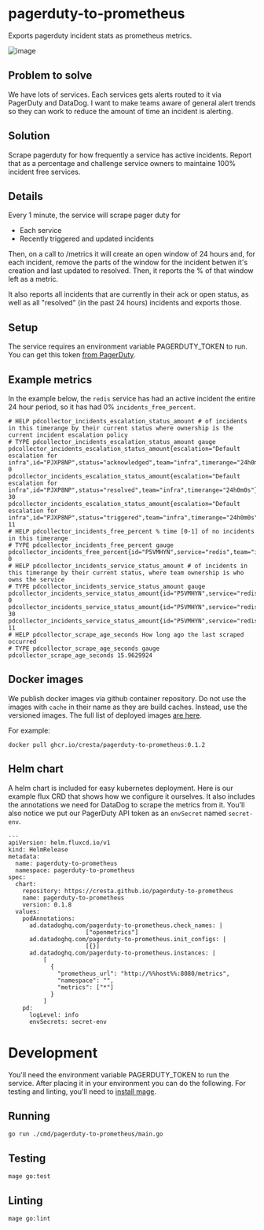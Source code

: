 # pagerduty-to-prometheus

Exports pagerduty incident stats as prometheus metrics.

![image](https://user-images.githubusercontent.com/20358/120691401-45613a80-c45b-11eb-90a0-e0bb5d8b7175.png)

## Problem to solve

We have lots of services.  Each services gets alerts routed to it via PagerDuty
and DataDog.  I want to make teams aware of general alert trends so they can work
to reduce the amount of time an incident is alerting.

## Solution

Scrape pagerduty for how frequently a service has active incidents.  Report that
as a percentage and challenge service owners to maintaine 100% incident free
services.

## Details

Every 1 minute, the service will scrape pager duty for
* Each service
* Recently triggered and updated incidents

Then, on a call to /metrics it will create an open window of 24 hours
and, for each incident, remove the parts of the window for the
incident betwen it's creation and last updated to resolved.  Then, it
reports the % of that window left as a metric.

It also reports all incidents that are currently in their ack or open
status, as well as all "resolved" (in the past 24 hours) incidents and
exports those.

## Setup

The service requires an environment variable PAGERDUTY_TOKEN to run.  You can
get this token [from PagerDuty](https://developer.pagerduty.com/docs/rest-api-v2/authentication/).


## Example metrics

In the example below, the `redis` service has had an active incident the entire 24 hour period, so it
has had 0% `incidents_free_percent`.

```
# HELP pdcollector_incidents_escalation_status_amount # of incidents in this timerange by their current status where ownership is the current incident escalation policy
# TYPE pdcollector_incidents_escalation_status_amount gauge
pdcollector_incidents_escalation_status_amount{escalation="Default escalation for infra",id="PJXP8NP",status="acknowledged",team="infra",timerange="24h0m0s"} 0
pdcollector_incidents_escalation_status_amount{escalation="Default escalation for infra",id="PJXP8NP",status="resolved",team="infra",timerange="24h0m0s"} 30
pdcollector_incidents_escalation_status_amount{escalation="Default escalation for infra",id="PJXP8NP",status="triggered",team="infra",timerange="24h0m0s"} 11
# HELP pdcollector_incidents_free_percent % time [0-1] of no incidents in this timerange
# TYPE pdcollector_incidents_free_percent gauge
pdcollector_incidents_free_percent{id="P5VMHYN",service="redis",team="infra",timerange="24h0m0s"} 0
# HELP pdcollector_incidents_service_status_amount # of incidents in this timerange by their current status, where team ownership is who owns the service
# TYPE pdcollector_incidents_service_status_amount gauge
pdcollector_incidents_service_status_amount{id="P5VMHYN",service="redis",status="acknowledged",team="infra",timerange="24h0m0s"} 0
pdcollector_incidents_service_status_amount{id="P5VMHYN",service="redis",status="resolved",team="infra",timerange="24h0m0s"} 30
pdcollector_incidents_service_status_amount{id="P5VMHYN",service="redis",status="triggered",team="infra",timerange="24h0m0s"} 11
# HELP pdcollector_scrape_age_seconds How long ago the last scraped occurred
# TYPE pdcollector_scrape_age_seconds gauge
pdcollector_scrape_age_seconds 15.9629924
```

## Docker images

We publish docker images via github container repository.  Do not use the images
with `cache` in their name as they are build caches.  Instead, use the versioned images.
The full list of deployed images [are here](https://github.com/orgs/cresta/packages/container/package/pagerduty-to-prometheus).

For example:
```
docker pull ghcr.io/cresta/pagerduty-to-prometheus:0.1.2
```

## Helm chart

A helm chart is included for easy kubernetes deployment.  Here is our example
flux CRD that shows how we configure it ourselves.  It also includes the annotations
we need for DataDog to scrape the metrics from it.  You'll also notice we put
our PagerDuty API token as an `envSecret` named `secret-env`.

```
---
apiVersion: helm.fluxcd.io/v1
kind: HelmRelease
metadata:
  name: pagerduty-to-prometheus
  namespace: pagerduty-to-prometheus
spec:
  chart:
    repository: https://cresta.github.io/pagerduty-to-prometheus
    name: pagerduty-to-prometheus
    version: 0.1.8
  values:
    podAnnotations:
      ad.datadoghq.com/pagerduty-to-prometheus.check_names: |
                      ["openmetrics"]
      ad.datadoghq.com/pagerduty-to-prometheus.init_configs: |
                      [{}]
      ad.datadoghq.com/pagerduty-to-prometheus.instances: |
          [
            {
              "prometheus_url": "http://%%host%%:8080/metrics",
              "namespace": "",
              "metrics": ["*"]
            }
          ]
    pd:
      logLevel: info
      envSecrets: secret-env
```

# Development

You'll need the environment variable PAGERDUTY_TOKEN to run the service.  After
placing it in your environment you can do the following.  For testing and
linting, you'll need to [install mage](https://magefile.org/).

## Running

```
go run ./cmd/pagerduty-to-prometheus/main.go
```

## Testing

```
mage go:test
```

## Linting

```
mage go:lint
```
